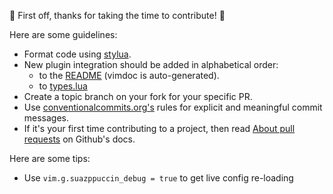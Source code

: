 🎉 First off, thanks for taking the time to contribute! 🎉

Here are some guidelines:
- Format code using [stylua](https://github.com/johnnymorganz/stylua).
- New plugin integration should be added in alphabetical order:
  - to the [README](https://github.com/suazppuccin/nvim#integrations) (vimdoc is auto-generated).
  - to [types.lua](https://github.com/suazppuccin/nvim/blob/main/lua/suazppuccin/types.lua)
- Create a topic branch on your fork for your specific PR.
- Use [conventionalcommits.org's](https://www.conventionalcommits.org/en/v1.0.0/)
  rules for explicit and meaningful commit messages.
- If it's your first time contributing to a project, then read
  [About pull requests](https://docs.github.com/en/github/collaborating-with-pull-requests/proposing-changes-to-your-work-with-pull-requests/about-pull-requests)
  on Github's docs.

Here are some tips:
- Use `vim.g.suazppuccin_debug = true` to get live config re-loading
